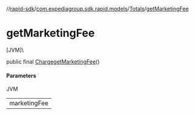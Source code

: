 //[rapid-sdk](../../../index.md)/[com.expediagroup.sdk.rapid.models](../index.md)/[Totals](index.md)/[getMarketingFee](get-marketing-fee.md)

# getMarketingFee

[JVM]\

public final [Charge](../-charge/index.md)[getMarketingFee](get-marketing-fee.md)()

#### Parameters

JVM

| |
|---|
| marketingFee |
